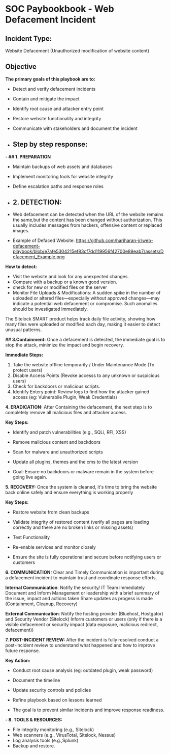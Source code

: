 # SOC Paybookbook - Web Defacement Incident

## Incident Type:
Website Defacement (Unauthorized modification of website content)

## Objective
**The primary goals of this playbook are to:**
- Detect and verify defacement incidents
- Contain and mitigate the impact
- Identify root cause and attacker entry point
- Restore website functionality and integrity
- Communicate with stakeholders and document the incident

- ## Step by step response:

**- ## 1. PREPARATION**
- Maintain backups of web assets and databases
- Implement monitoring tools for website integrity
- Define escalation paths and response roles

- ## 2. DETECTION:
- Web defacement can be detected when the URL of the website remains the same,but the content has been changed without authorization. This usually includes messages from hackers, offensive content or replaced images.

- Example of Defaced Website: https://github.com/hariharan-jr/web-defacement-playbook/blob/e7afe5304215ef83cf7dd119956f42700e89eab7/assets/Defacement_Example.png

**How to detect:**
- Visit the website and look for any unexpected changes.
- Compare with a backup or a known good version.
- check for new or modified files on the server
- Monitor File Uploads & Modifications: A sudden spike in the number of uploaded or altered files—especially without approved changes—may indicate a potential web defacement or compromise. Such anomalies should be investigated immediately.

The Sitelock SMART product helps track daily file activity, showing how many files were uploaded or modified each day, making it easier to detect unusual patterns.

**## 3.Containment:**
Once a defacement is detected, the immediate goal is to stop the attack, minimize the impact and begin recovery.

**Immediate Steps:**
1. Take the website offline temporarily / Under Maintenance Mode (To protect users)
2. Disable Access Points (Revoke accesss to any unknown or suspicious users)
3. Check for backdoors or malicious scripts.
4. Identify Entery point: Review logs to find how the attacker gained access (eg: Vulnerabile Plugin, Weak Credentials)

**4. ERADICATION:**
After Containing the defacement, the next step is to completely remove all malicious files and attacker access.

**Key Steps:**
- Identify and patch vulnerabilities (e.g., SQLi, RFI, XSS)
- Remove malicious content and backdoors
- Scan for malware and unauthorized scripts
- Update all plugins, themes and the cms to the latest version

- Goal: Ensure no backdoors or malware remain in the system before going live again.

**5. RECOVERY:**
Once the system is cleaned, it's time to bring the website back online safely and ensure everything is working properly

**Key Steps:**
- Restore website from clean backups
- Validate integrity of restored content (verify all pages are loading correctly and there are no broken links or missing assets)
- Test Functionality
- Re-enable services and monitor closely


- Ensure the site is fully operational and secure before notifying users or customers
  
**6. COMMUNICATION:**
Clear and Timely Communication is important during a defacement incident to maintain trust and coordinate response efforts.

**Internal Communication**:
Notify the security/ IT Team immediately
Document and Inform Management or leadership with a brief summary of the issue, impact and actions taken
Share updates as progess is made (Containment, Cleanup, Recovery)

**External Communication**:
Notify the hosting provider (Bluehost, Hostgator) and Security Vendor (Sitelock)
Inform customers or users (only if there is a visible defacement or security impact (data exposure, malicious redirect, defacement))

**7. POST-INCIDENT REVIEW:**
After the incident is fully resolved conduct a post-incident review to understand what happened and how to improve future response.

**Key Action:**
- Conduct root cause analysis (eg: outdated plugin, weak password)
- Document the timeline
- Update security controls and policies
- Refine playbook based on lessons learned

- The goal is to prevent similar incidents and improve response readiness.

**- 8. TOOLS & RESOURCES:**
- File integrity monitoring (e.g., Sitelock)
- Web scanners (e.g., VirusTotal, Sitelock, Nessus)
- Log analysis tools (e.g.,Splunk)
- Backup and restore.
